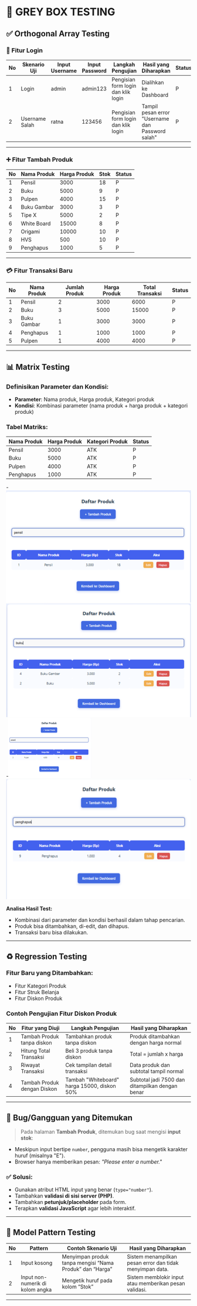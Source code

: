 # 🧩 GREY BOX TESTING

## ✅ Orthogonal Array Testing

### 🔐 Fitur Login

| No | Skenario Uji     | Input Username | Input Password | Langkah Pengujian                      | Hasil yang Diharapkan                 | Status |
|----|------------------|----------------|----------------|----------------------------------------|----------------------------------------|--------|
| 1  | Login            | admin          | admin123       | Pengisian form login dan klik login   | Dialihkan ke Dashboard                | P      |
| 2  | Username Salah   | ratna          | 123456         | Pengisian form login dan klik login   | Tampil pesan error "Username dan Password salah" | P  |

---

### ➕ Fitur Tambah Produk

| No | Nama Produk   | Harga Produk | Stok | Status |
|----|---------------|--------------|------|--------|
| 1  | Pensil        | 3000         | 18   | P      |
| 2  | Buku          | 5000         | 9    | P      |
| 3  | Pulpen        | 4000         | 15   | P      |
| 4  | Buku Gambar   | 3000         | 3    | P      |
| 5  | Tipe X        | 5000         | 2    | P      |
| 6  | White Board   | 15000        | 8    | P      |
| 7  | Origami       | 10000        | 10   | P      |
| 8  | HVS           | 500          | 10   | P      |
| 9  | Penghapus     | 1000         | 5    | P      |

---

### 💳 Fitur Transaksi Baru

| No | Nama Produk   | Jumlah Produk | Harga Produk | Total Transaksi | Status |
|----|---------------|----------------|---------------|------------------|--------|
| 1  | Pensil        | 2              | 3000          | 6000             | P      |
| 2  | Buku          | 3              | 5000          | 15000            | P      |
| 3  | Buku Gambar   | 1              | 3000          | 3000             | P      |
| 4  | Penghapus     | 1              | 1000          | 1000             | P      |
| 5  | Pulpen        | 1              | 4000          | 4000             | P      |

---

## 📊 Matrix Testing

### Definisikan Parameter dan Kondisi:
- **Parameter**: Nama produk, Harga produk, Kategori produk  
- **Kondisi**: Kombinasi parameter (nama produk + harga produk + kategori produk)

### Tabel Matriks:

| Nama Produk   | Harga Produk | Kategori Produk | Status |
|---------------|--------------|------------------|--------|
| Pensil        | 3000         | ATK              | P      |
| Buku          | 5000         | ATK              | P      |
| Pulpen        | 4000         | ATK              | P      |
| Penghapus     | 1000         | ATK              | P      |

-![Alt Text](Picture1.png) ![Alt Text](Picture2.png)
-![Alt Text](Picture3.png) ![Alt Text](Picture4.png)




**Analisa Hasil Test:**
- Kombinasi dari parameter dan kondisi berhasil dalam tahap pencarian.
- Produk bisa ditambahkan, di-edit, dan dihapus.
- Transaksi baru bisa dilakukan.

---

## ♻️ Regression Testing

### Fitur Baru yang Ditambahkan:
- Fitur Kategori Produk
- Fitur Struk Belanja
- Fitur Diskon Produk

### Contoh Pengujian Fitur Diskon Produk

| No | Fitur yang Diuji                 | Langkah Pengujian                                         | Hasil yang Diharapkan                          |
|----|----------------------------------|-----------------------------------------------------------|------------------------------------------------|
| 1  | Tambah Produk tanpa diskon       | Tambahkan produk tanpa diskon                            | Produk ditambahkan dengan harga normal         |
| 2  | Hitung Total Transaksi           | Beli 3 produk tanpa diskon                                | Total = jumlah x harga                         |
| 3  | Riwayat Transaksi                | Cek tampilan detail transaksi                             | Data produk dan subtotal tampil normal         |
| 4  | Tambah Produk dengan Diskon      | Tambah "Whiteboard" harga 15000, diskon 50%               | Subtotal jadi 7500 dan ditampilkan dengan benar |

---

## 🐞 Bug/Gangguan yang Ditemukan

> Pada halaman **Tambah Produk**, ditemukan bug saat mengisi **input stok**:
- Meskipun input bertipe `number`, pengguna masih bisa mengetik karakter huruf (misalnya "E").
- Browser hanya memberikan pesan: *"Please enter a number."*

### ✅ Solusi:
- Gunakan atribut HTML input yang benar (`type="number"`).
- Tambahkan **validasi di sisi server (PHP)**.
- Tambahkan **petunjuk/placeholder** pada form.
- Terapkan **validasi JavaScript** agar lebih interaktif.

---

## 🧪 Model Pattern Testing

| No | Pattern                       | Contoh Skenario Uji                                      | Hasil yang Diharapkan                                        |
|----|-------------------------------|-----------------------------------------------------------|--------------------------------------------------------------|
| 1  | Input kosong                  | Menyimpan produk tanpa mengisi “Nama Produk” dan “Harga” | Sistem menampilkan pesan error dan tidak menyimpan data.     |
| 2  | Input non-numerik di kolom angka | Mengetik huruf pada kolom “Stok”                         | Sistem memblokir input atau memberikan pesan validasi.        |

---
